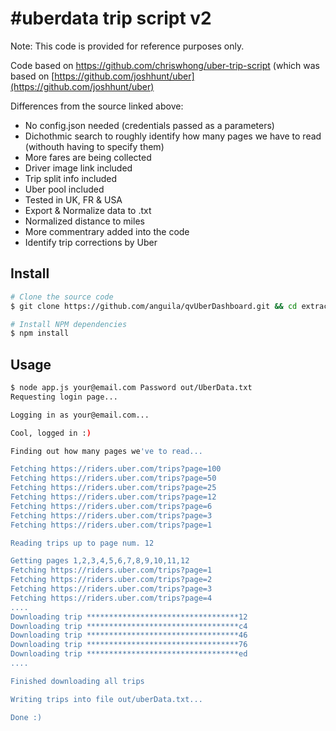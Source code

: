 # #uberdata trip script v2

Note: This code is provided for reference purposes only.  

Code based on https://github.com/chriswhong/uber-trip-script (which was based on [https://github.com/joshhunt/uber](https://github.com/joshhunt/uber)

Differences from the source linked above:
- No config.json needed (credentials passed as a parameters)
- Dichothmic search to roughly identify how many pages we have to read (withouth having to specify them)
- More fares are being collected
- Driver image link included
- Trip split info included
- Uber pool included
- Tested in UK, FR & USA
- Export & Normalize data to .txt
- Normalized distance to miles
- More commentrary added into the code 
- Identify trip corrections by Uber



## Install
```sh
# Clone the source code
$ git clone https://github.com/anguila/qvUberDashboard.git && cd extractor

# Install NPM dependencies
$ npm install
```


## Usage
```sh
$ node app.js your@email.com Password out/UberData.txt
Requesting login page...

Logging in as your@email.com...

Cool, logged in :)

Finding out how many pages we've to read...

Fetching https://riders.uber.com/trips?page=100
Fetching https://riders.uber.com/trips?page=50
Fetching https://riders.uber.com/trips?page=25
Fetching https://riders.uber.com/trips?page=12
Fetching https://riders.uber.com/trips?page=6
Fetching https://riders.uber.com/trips?page=3
Fetching https://riders.uber.com/trips?page=1

Reading trips up to page num. 12

Getting pages 1,2,3,4,5,6,7,8,9,10,11,12
Fetching https://riders.uber.com/trips?page=1
Fetching https://riders.uber.com/trips?page=2
Fetching https://riders.uber.com/trips?page=3
Fetching https://riders.uber.com/trips?page=4
....
Downloading trip **********************************12
Downloading trip **********************************c4
Downloading trip **********************************46
Downloading trip **********************************76
Downloading trip **********************************ed
....

Finished downloading all trips

Writing trips into file out/uberData.txt...

Done :)

```

